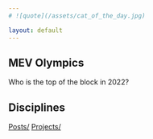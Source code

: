```yaml
---
# ![quote](/assets/cat_of_the_day.jpg)

layout: default
---
```

## MEV Olympics
Who is the top of the block in 2022?

## Disciplines
[Posts/](/posts) [Projects/](/projects) 